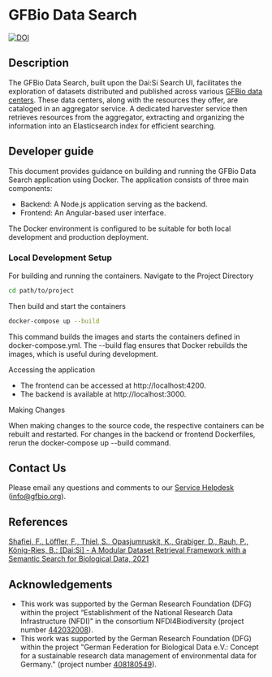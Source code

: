 # GFBio Data Search #

[![DOI](https://zenodo.org/badge/DOI/10.5281/zenodo.8308204.svg)](https://doi.org/10.5281/zenodo.8308204)

## Description

The GFBio Data Search, built upon the Dai:Si Search UI, facilitates the
exploration of datasets distributed and published across various [GFBio data
centers](https://gfbio.org/data-centers/). These data centers, along with the
resources they offer, are cataloged in an aggregator service. A dedicated
harvester service then retrieves resources from the aggregator, extracting and
organizing the information into an Elasticsearch index for efficient searching.

## Developer guide 

This document provides guidance on building and running the GFBio Data Search
application using Docker. The application consists of three main components:

* Backend: A Node.js application serving as the backend.
* Frontend: An Angular-based user interface.
 
The Docker environment is configured to be suitable for both local development
and production deployment.

### Local Development Setup

For building and running the containers. Navigate to the Project Directory

```sh
cd path/to/project
```

Then build and start the containers


```sh
docker-compose up --build
```

This command builds the images and starts the containers defined in
docker-compose.yml. The --build flag ensures that Docker rebuilds the images,
which is useful during development.

Accessing the application

* The frontend can be accessed at http://localhost:4200.
* The backend is available at http://localhost:3000.
 
Making Changes

When making changes to the source code, the respective containers can be
rebuilt and restarted. For changes in the backend or frontend Dockerfiles,
rerun the docker-compose up --build command.


## Contact Us

Please email any questions and comments to our [Service
Helpdesk](mailto:info@gfbio.org) (<info@gfbio.org>).

## References

<a name="ref1"></a>[Shafiei, F., Löffler, F., Thiel, S., Opasjumruskit, K.,
Grabiger, D., Rauh, P., König-Ries, B.: [Dai:Si] - A Modular Dataset Retrieval
Framework with a Semantic Search for Biological Data,
2021](https://api.semanticscholar.org/CorpusID:240005304)

## Acknowledgements

- This work was supported by the German Research Foundation (DFG) within the project “Establishment of the National Research Data Infrastructure (NFDI)” in the consortium NFDI4Biodiversity (project number [442032008](https://gepris.dfg.de/gepris/projekt/442032008)).
- This work was supported by the German Research Foundation (DFG) within the project "German Federation for Biological Data e.V.: Concept for a sustainable research data management of environmental data for Germany." (project number [408180549](https://gepris.dfg.de/gepris/projekt/408180549)).
